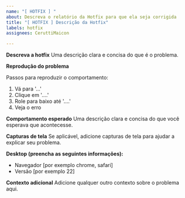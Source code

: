 ```yaml
---
name: "[ HOTFIX ] "
about: Descreva o relatório da Hotfix para que ela seja corrigida
title: "[ HOTFIX ] Descrição da Hotfix"
labels: hotfix
assignees: CeruttiMaicon

---
```


**Descreva a hotfix**
Uma descrição clara e concisa do que é o problema.

**Reprodução do problema**

Passos para reproduzir o comportamento:
1. Vá para '...'
2. Clique em '....'
3. Role para baixo até '....'
4. Veja o erro

**Comportamento esperado**
Uma descrição clara e concisa do que você esperava que acontecesse.

**Capturas de tela**
Se aplicável, adicione capturas de tela para ajudar a explicar seu problema.

**Desktop (preencha as seguintes informações):**
  - Navegador [por exemplo chrome, safari]
  - Versão [por exemplo 22]

**Contexto adicional**
Adicione qualquer outro contexto sobre o problema aqui.
